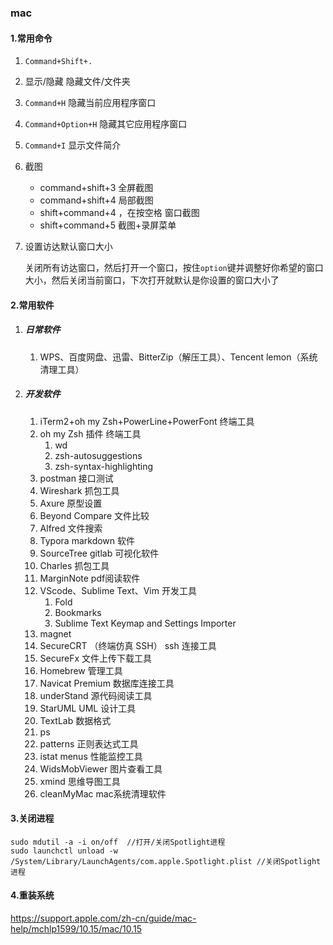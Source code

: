 ### mac

#### 1.常用命令

1. `Command+Shift+.`

2. 显示/隐藏 隐藏文件/文件夹

3. `Command+H` 隐藏当前应用程序窗口

4. `Command+Option+H` 隐藏其它应用程序窗口

5. `Command+I` 显示文件简介

6. 截图
   - command+shift+3 全屏截图
   - command+shift+4 局部截图
   - shift+command+4 ，在按空格  窗口截图 
   - shift+command+5 截图+录屏菜单
   
7. 设置访达默认窗口大小

   关闭所有访达窗口，然后打开一个窗口，按住`option`键并调整好你希望的窗口大小，然后关闭当前窗口，下次打开就默认是你设置的窗口大小了

#### 2.常用软件

1. ##### 日常软件

   1. WPS、百度网盘、迅雷、BitterZip（解压工具）、Tencent lemon（系统清理工具）

2. ##### 开发软件

   1. iTerm2+oh my Zsh+PowerLine+PowerFont  终端工具
   2. oh my Zsh 插件   终端工具
      1. wd
      2. zsh-autosuggestions 
      3. zsh-syntax-highlighting
   3. postman 接口测试
   4. Wireshark 抓包工具
   5. Axure 原型设置
   6. Beyond Compare  文件比较
   7. Alfred  文件搜索
   8. Typora markdown 软件
   9. SourceTree  gitlab 可视化软件
   10. Charles 抓包工具
   11. MarginNote  pdf阅读软件
   12. VScode、Sublime Text、Vim  开发工具
       1. Fold
       2. Bookmarks
       3. Sublime Text Keymap and Settings Importer
   13. magnet 
   14. SecureCRT （终端仿真 SSH）   ssh 连接工具
   15. SecureFx 文件上传下载工具
   16. Homebrew  管理工具
   17. Navicat Premium 数据库连接工具
   18. underStand  源代码阅读工具
   19. StarUML  UML 设计工具
   20. TextLab 数据格式
   21. ps 
   22. patterns 正则表达式工具
   23. istat menus  性能监控工具
   24. WidsMobViewer 图片查看工具
   25. xmind 思维导图工具
   26. cleanMyMac mac系统清理软件

#### 3.关闭进程

```
sudo mdutil -a -i on/off  //打开/关闭Spotlight进程
sudo launchctl unload -w /System/Library/LaunchAgents/com.apple.Spotlight.plist //关闭Spotlight进程
```

#### 4.重装系统

https://support.apple.com/zh-cn/guide/mac-help/mchlp1599/10.15/mac/10.15

